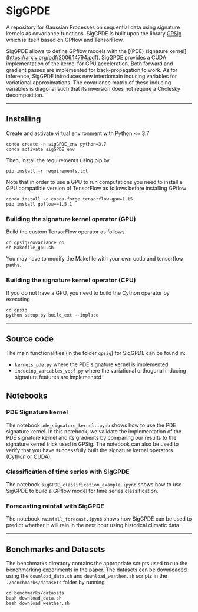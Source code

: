 # SigGPDE
A repository for Gaussian Processes on sequential data using signature kernels as covariance functions.
SigGPDE is built upon the library [GPSig](https://arxiv.org/abs/1906.08215) which is itself based on GPflow and TensorFlow. 

SigGPDE allows to define GPflow models with the [(PDE) signature kernel] (https://arxiv.org/pdf/2006.14794.pdf). SigGPDE provides a CUDA implementation of the kernel for GPU acceleration. Both forward and gradient passes are implemented for back-propagation to work. As for inference, SigGPDE introduces new interdomain inducing variables for variational approximations. The covariance matrix of these inducing variables is diagonal such that its inversion does not require a Cholesky decomposition. 

***
## Installing
Create and activate virtual environment with Python <= 3.7
```
conda create -n sigGPDE_env python=3.7
conda activate sigGPDE_env
```
Then, install the requirements using pip by
```
pip install -r requirements.txt
```
Note that in order to use a GPU to run computations you need to install a GPU compatible version of TensorFlow as follows before installing GPflow
```
conda install -c conda-forge tensorflow-gpu=1.15
pip install gpflow==1.5.1
```
### Building the signature kernel operator (GPU)
Build the custom TensorFlow operator as follows
```
cd gpsig/covariance_op
sh Makefile_gpu.sh
```
You may have to modify the Makefile with your own cuda and tensorflow paths.  

### Building the signature kernel operator (CPU)
If you do not have a GPU, you need to build the Cython operator by executing
```
cd gpsig
python setup.py build_ext --inplace
```
***
## Source code
The main functionalities (in the folder `gpsig`) for SigGPDE can be found in:
- `kernels_pde.py` where the PDE signature kernel is implemented
- `inducing_variables_vosf.py` where the variational orthogonal inducing signature features are implemented
## Notebooks
### PDE Signature kernel
The notebook `pde_signature_kernel.ipynb` shows how to use the PDE signature kernel. In this notebook, we validate the implementation of the PDE signature kernel and its gradients by comparing our results to the signature kernel trick used in GPSig. The notebook can also be used to verify that you have successfully built the signature kernel operators (Cython or CUDA). 
### Classification of time series with SigGPDE
The notebook `sigGPDE_classification_example.ipynb` shows how to use SigGPDE to build a GPflow model for time series classification. 
### Forecasting rainfall with SigGPDE
The notebook `rainfall_forecast.ipynb` shows how SigGPDE can be used to predict whether it will rain in the next hour using historical climatic data.
***

## Benchmarks and Datasets
The benchmarks directory contains the appropriate scripts used to run the benchmarking experiments in the paper. The datasets can be downloaded using the `download_data.sh` and `download_weather.sh` scripts in the `./benchmarks/datasets` folder by running
```
cd benchmarks/datasets
bash download_data.sh
bash download_weather.sh
```
